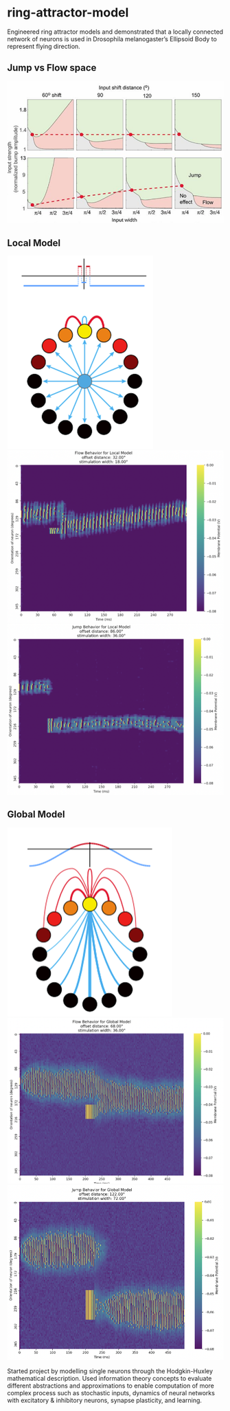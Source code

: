 # ring-attractor-model
Engineered ring attractor models and demonstrated that a locally connected network of neurons is used in Drosophila melanogaster’s Ellipsoid Body to represent flying direction.

## Jump vs Flow space
![space of inputs](./img/space.png)

## Local Model
![local model diagram](./img/local_model.png)
![local model flow](./img/flow_local.png)
![local model jump](./img/jump_local.png)

## Global Model
![global model diagram](./img/global_model.png)
![global model flow](./img/flow_global.png)
![global model jump](./img/jump_global.png)




Started project by modelling single neurons through the Hodgkin-Huxley mathematical description. Used information theory concepts to evaluate different abstractions and approximations to enable computation of more complex process such as stochastic inputs, dynamics of neural networks with excitatory \& inhibitory neurons, synapse plasticity, and learning.
